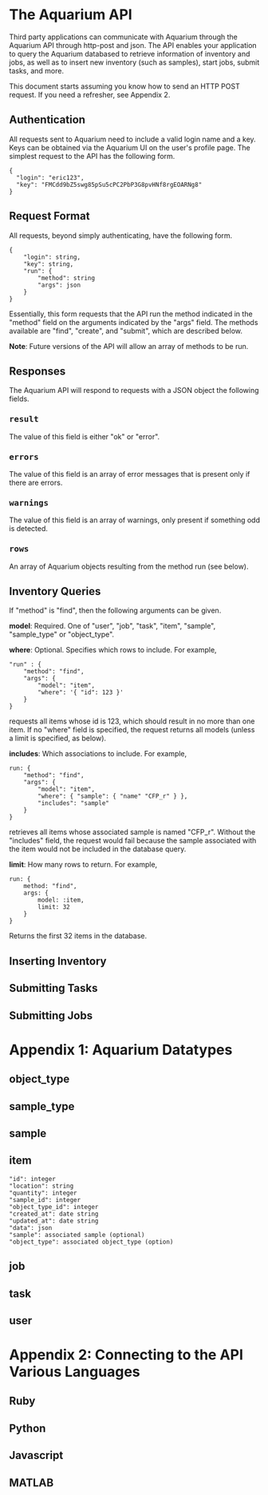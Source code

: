 # The Aquarium API

Third party applications can communicate with Aquarium through the Aquarium API through http-post and json. The API enables your application to query the Aquarium databased to retrieve information of inventory and jobs, as well as to insert new inventory (such as samples), start jobs, submit tasks, and more.

This document starts assuming you know how to send an HTTP POST request. If you need a refresher, see Appendix 2.

## Authentication

All requests sent to Aquarium need to include a valid login name and a key. Keys can be obtained via the Aquarium UI on the user's profile page. The simplest request to the API has the following form.

	{ 
      "login": "eric123",
	  "key": "FMCdd9bZ5swg85pSu5cPC2PbP3G8pvHNf8rgEOARNg8"
	}
	
## Request Format

All requests, beyond simply authenticating, have the following form.

	{ 
		"login": string,
		"key": string,
		"run": {
			"method": string
			"args": json
		}
	}

Essentially, this form requests that the API run the method indicated in the "method" field on the arguments indicated by the "args" field. The methods available are "find", "create", and "submit", which are described below.

**Note**: Future versions of the API will allow an array of methods to be run.

## Responses

The Aquarium API will respond to requests with a JSON object the following fields.

### <tt>result</tt>

The value of this field is either "ok" or "error".

### <tt>errors</tt>

The value of this field is an array of error messages that is present only if there are errors.

### <tt>warnings</tt>

The value of this field is an array of warnings, only present if something odd is detected.

### <tt>rows</tt>

An array of Aquarium objects resulting from the method run (see below).

## Inventory Queries

If "method" is "find", then the following arguments can be given.

**model**: Required. One of "user", "job", "task", "item", "sample", "sample_type" or "object_type". 

**where**: Optional. Specifies which rows to include. For example,


	"run" : {
		"method": "find",
		"args": { 
			"model": "item",
			"where": '{ "id": 123 }'
		}
	}
	
requests all items whose id is 123, which should result in no more than one item. If no "where" field is specified, the request returns all models (unless a limit is specified, as below).

**includes**: Which associations to include. For example,

    run: {
    	"method": "find",
    	"args": {
    		"model": "item",
        	"where": { "sample": { "name" "CFP_r" } },
       		"includes": "sample"
        }
    }
	
retrieves all items whose associated sample is named "CFP_r". Without the "includes" field, the request would fail because the sample associated with the item would not be included in the database query.

**limit**: How many rows to return. For example,

	run: {
    	method: "find",
	    args: {
    		model: :item,
    		limit: 32
        }
    }
    
Returns the first 32 items in the database.

## Inserting Inventory

## Submitting Tasks

## Submitting Jobs

# Appendix 1: Aquarium Datatypes

## object_type

## sample_type

## sample

## item

	"id": integer
	"location": string
	"quantity": integer
    "sample_id": integer
	"object_type_id": integer
	"created_at": date string
	"updated_at": date string
	"data": json
	"sample": associated sample (optional)
	"object_type": associated object_type (option)

## job

## task

## user

# Appendix 2: Connecting to the API Various Languages

## Ruby

## Python

## Javascript

## MATLAB
